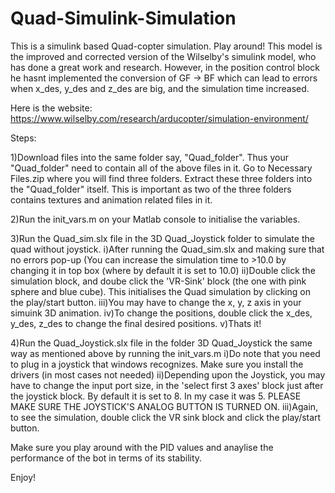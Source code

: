 # Quad-Simulink-Simulation
This is a simulink based Quad-copter simulation. Play around!
This model is the improved and corrected version of the Wilselby's simulink model, who has done a great work and research. However, in the position control block he hasnt implemented the conversion of GF -> BF which can lead to errors when x_des, y_des and z_des are big, and the simulation time increased.

Here is the website:
https://www.wilselby.com/research/arducopter/simulation-environment/

Steps:

1)Download files into the same folder say, "Quad_folder". Thus your "Quad_folder" need to contain all of the above files in it.
Go to Necessary Files.zip where you will find three folders. Extract these three folders into the "Quad_folder" itself. This is important as two of the three folders contains textures and animation related files in it.

2)Run the init_vars.m on your Matlab console to initialise the variables.

3)Run the Quad_sim.slx file in the 3D Quad_Joystick folder to simulate the quad without joystick.
  i)After running the Quad_sim.slx and making sure that no errors pop-up (You can increase the simulation time to >10.0 by changing it       in top box (where by default it is set to 10.0)
 ii)Double click the simulation block, and doube click the 'VR-Sink' block (the one with pink sphere and blue cube). This initialises the Quad simulation by clicking on the play/start button.
iii)You may have to change the x, y, z axis in your simuink 3D animation.
 iv)To change the positions, double click the x_des, y_des, z_des to change the final desired positions.
 v)Thats it!
 
4)Run the Quad_Joystick.slx file in the folder 3D Quad_Joystick the same way as mentioned above by running the init_vars.m
  i)Do note that you need to plug in a joystick that windows recognizes. Make sure you install the drivers (in most cases not needed)
 ii)Depending upon the Joystick, you may have to change the input port size, in the 'select first 3 axes' block just after the joystick block. By default it is set to 8. In my case it was 5. PLEASE MAKE SURE THE JOYSTICK'S ANALOG BUTTON IS TURNED ON.
iii)Again, to see the simulation, double click the VR sink block and click the play/start button.

Make sure you play around with the PID values and anaylise the performance of the bot in terms of its stability.

Enjoy!


 
